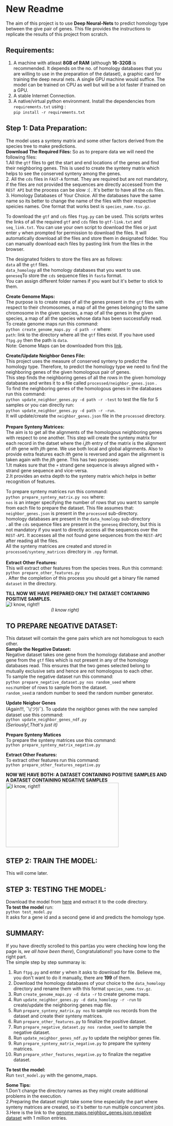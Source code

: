 # New Readme

The aim of this project is to use **Deep Neural-Nets** to predict homology type between the give pair of genes. 
This file provides the instructions to replicate the results of this project from scratch.

## Requirements:
1. A machine with atleast **8GB of RAM** (although **16-32GB** is recommended. It depends on the no. of homology databases that you are willing to use in the preparation of the dataset), a graphic card for training the deep neural nets. A single GPU machine would suffice. The model can be trained on CPU as well but will be a lot faster if trained on a GPU.<br/>
2. A stable Internet Connection.<br/>
3. A native/virtual python environment. Install the dependencies from `requirements.txt` using :<br/>
 `pip install -r requirements.txt`<br/>

## Step 1: Data Preparation:
The model uses a synteny matrix and some other factors derived from the species tree to make predictions. <br/>
**Download The Required Files:**
So as to prepare data we will need the following files:<br/>
1.All the `gtf` files to get the start and end locations of the genes and find their neighboring genes. This is used to create the synteny matrix which helps to see the conserved synteny among the genes.<br/>
2. All the `cds` files in `FAST-A` format. They are required but are not mandatory, if the files are not provided the sequences are directly accessed from the `REST API` but the process can be slow :( . It's better to have all the `cds` files.<br/>
3. Homology Databases of Your Choice. All the databases have the same name so its better to change the name of the files with their respective speicies names. One format that works best is `species_name.tsv.gz`.<br/>

To download the `gtf` and `cds` files `ftpg.py` can be used. This scripts writes the links of all the required `gtf` and `cds` files to `gtf-link.txt` and `seq_link.txt`. You can use your own script to download the files or just enter `y` when prompted for permission to download the files. It will automatically download all the files and store them in designated folder. You can manually download each files by pasting link from the files in the browser.<br/>

The designated folders to store the files are as follows:<br/>
`data` all the `gtf` files.<br/>
`data_homology` all the homology databases that you want to use.<br/>
`geneseq`To store the `cds` sequence files in `fasta` format.<br/>
You can assign different folder names if you want but it's better to stick to them. <br/>

**Create Genome Maps:**<br/>
The purpose is to create maps of all the genes present in the `gtf` files with respect to their chromosomes, a map of all the genes belonging to the same chromosome in the given species, a map of all the genes in the given species, a map of all the species whose data has been successfully read.<br/>
To create genome maps run this command:<br/>
`python create_genome_maps.py -d path -r` where:<br/>
`path`: link to the directory where all the `gtf` files exist. If you have used `ftpg.py` then the path is `data`. <br/>
Note: Genome Maps can be downloaded from this [link](https://drive.google.com/open?id=1GjV6dT-Hpf2LWQ-vSpekqqQ7RF_tH8So).<br/>

**Create/Update Neighbor Genes File:**<br/>
This project uses the measure of conserved synteny to predict the homology type. Therefore, to predict the homology type we need to find the neighboring genes of the given homologous pair of genes. <br/>
This step finds the neighboring genes of all the rows in the given homology databases and writes it to a file called `processed/neighbor_genes.json` .<br/>
To find the neighboring genes of the homologous genes in the databases run this command:<br/>
`python update_neighbor_genes.py -d path -r -test` to test the file for 5 samples or you can directly run:<br/>
`python update_neighbor_genes.py -d path -r -run`. <br/>
It will update/create the `neighbor_genes.json` file in the `processed` directory.<br/>
<br/>**Prepare Synteny Matrices:**<br/>
The aim is to get all the alignments of the homologous neighboring genes with respect to one another. This step will create the synteny matrix for each record in the datset where the *i,jth* entry of the matrix is the alignment of *ith* gene with *jth* gene. We use both local and global alignments. Also to provide extra features each *ith* gene is reversed and again the alignment is taken again with the *jth* gene. This has two purposes:<br/>
 1.It makes sure that the `+` strand gene sequence is always aligned with `+` strand gene sequence and vice-versa.<br/>
 2.It provides an extra depth to the synteny matrix which helps in better recognition of features.<br/>

To prepare synteny matrices run this command:<br/>
`python prepare_synteny_matrix.py nos` where:<br/>
`nos` is an integer specifying the number of rows that you want to sample from each file to prepare the dataset. 
This file assumes that:<br/>
`neighbor_genes.json` is present in the `processed` sub-directory.<br/>
homology databases are present in the `data_homology` sub-directory<br/>.
all the `cds` sequence files are present in the `geneseq` directory, but this is not mandatory if you want to directly access all the sequences over the `REST-API`. It accesses all the not found gene sequences from the `REST-API` after reading all the files.<br/>
All the synteny matrices are created and stored in `processed/synteny_matrices` directory in `.npy` format.<br/>
<br/> **Extract Other Features:**<br/>
This will extract other features from the species trees.
Run this command:<br/>
`python prepare_other_features.py`<br/>.
After the completion of this process you should get a binary file named `dataset` in the directory.<br/>

**TILL NOW WE HAVE PREPARED ONLY THE DATASET CONTAINING POSITIVE SAMPLES.**  <br/>
<img src="https://nzspo96lr1-flywheel.netdna-ssl.com/wp-content/uploads/2017/09/tenor.gif" alt="I know, right!!" /> 
<br/>
&emsp;&emsp;&emsp;&emsp;&emsp;&emsp;&emsp;&emsp;&emsp;&emsp;*(I know right)* 

## TO PREPARE NEGATIVE DATASET:
This dataset will contain the gene pairs which are not homologous to each other. <br/>
**Sample the Negative Dataset:**<br/>
Negative dataset takes one gene from the homology database and another gene from the `gtf` files which is not present in any of the homology databases read. This ensures that the two genes selected belong to mutually exclusive sets and hence are not homologous to each other.<br/>
To sample the negative dataset run this command:<br/>
`python prepare_negative_dataset.py nos random_seed` where<br/>
`nos`:number of rows to sample from the dataset.<br/>
`random_seed`:a random number to seed the random number generator.<br/>

**Update Neigbor Genes**<br/>
(Again!!!, ¯\\_(ツ)_/¯). To update the neighbor genes with the new sampled dataset use this command:<br/>
`python update_neighbor_genes_ndf.py` <br/>
*(Seriously!,That's just it)*
<br/>

**Prepare Synteny Matices**<br/>
To prepare the synteny matrices use this command:<br/>
`python prepare_synteny_matrix_negative.py`<br/>

**Extract Other Features:**<br/>
To extract other features run this command:<br/>
`python prepare_other_features_negative.py` <br/>

**NOW WE HAVE BOTH: A DATASET CONTAINING POSITIVE SAMPLES AND A DATASET CONTAINING NEGATIVE SAMPLES**<br/>
<img src="https://memegenerator.net/img/instances/80311513/yes-we-did-it.jpg" height="200" width="350" alt="I know, right!!" />

## STEP 2: TRAIN THE MODEL:
This will come later.<br/>

## STEP 3: TESTING THE MODEL:
Download the model from [here](https://drive.google.com/open?id=1_TmsH8uLrKAmZKbCOqRo33by0n7jFvty) and extract it to the code directory.<br/>
**To test the model** run:<br/>
`python test_model.py` <br/>
It asks for a gene id and a second gene id and predicts the homology type.<br/>

## SUMMARY:
If you have directly scrolled to this part(as you were checking how long the page is, *we all have been there*), Congratulations!! you have come to the right part.<br/>
The simple step by step summaray is:<br/>
1. Run `ftpg.py` and enter `y` when it asks to download for file. Believe me, you don't want to do it manually, there are **199** of them.<br/>
2. Download the homology databases of your choice to the `data_homology` directory and rename them with this format `species_name.tsv.gz`.<br/>
3. Run `create_genome_maps.py -d data -r` to create genome maps.<br/>
4. Run `update_neighbor_genes.py -d data_homology -r -run` to create/update the neighboring genes map file.<br/>
5. Run `prepare_synteny_matrix.py nos` to sample `nos` records from the dataset and create their synteny matrices.<br/>
6. Run `prepare_other_features.py` to finalize the positive dataset.<br/>
7. Run `prepare_negative_dataset.py nos random_seed` to sample the negative dataset.<br/>
8. Run `update_neighbor_genes_ndf.py` to update the neighbor genes file.<br/>
9. Run `prepare_synteny_matrix_negative.py` to prepare the synteny matrices.<br/>
10. Run `prepare_other_features_negative.py` to finalize the negative dataset.<br/>

**To test the model:**<br/>
Run `test_model.py` with the genome_maps.<br/>

**Some Tips:**<br/>
1.Don't change the directory names as they might create additional problems in the execution.<br/>
2.Preparing the dataset might take some time especially the part where synteny matrices are created, so it's better to run multiple concurrent jobs.<br/>
3.Here is the link to the [genome maps](https://drive.google.com/open?id=1GjV6dT-Hpf2LWQ-vSpekqqQ7RF_tH8So),[neighbor_genes.json](https://drive.google.com/open?id=1dYqs7REkoVa7Llhdb0YbkMYjibVo8SES),[negative dataset](https://drive.google.com/open?id=1BEUspG_QuYeRYpu4BbMJIaFLrw0MES27) with 1 million entries.
